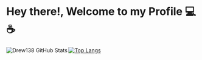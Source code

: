 # Hey there!, Welcome to my Profile :computer: :coffee:

<img align="left" alt="Drew138 GitHub Stats" src="https://github-readme-stats.vercel.app/api?username=Drew138&show_icons=true&hide_border=true"/>

[![Top Langs](https://github-readme-stats.vercel.app/api/top-langs/?username=Drew138&hide=Jupyter%20Notebook,Javascript)](https://github.com/anuraghazra/github-readme-stats)

<!--
**Drew138/Drew138** is a ✨ _special_ ✨ repository because its `README.md` (this file) appears on your GitHub profile.

Here are some ideas to get you started:

- 🔭 I’m currently working on ...
- 🌱 I’m currently learning ...
- 👯 I’m looking to collaborate on ...
- 🤔 I’m looking for help with ...
- 💬 Ask me about ...
- 📫 How to reach me: ...
- 😄 Pronouns: ...
- ⚡ Fun fact: ...
-->
